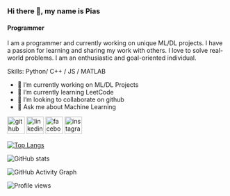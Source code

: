 ### Hi there 👋, my name is Pias
#### Programmer
I am a programmer and currently working on unique ML/DL projects. I have a passion for learning and sharing my work with others. I love to solve real-world problems. I am an enthusiastic and goal-oriented individual. 

Skills: Python/ C++ / JS / MATLAB 

- 🔭 I’m currently working on ML/DL Projects  
- 🌱 I’m currently learning LeetCode 
- 👯 I’m looking to collaborate on github 
- 💬 Ask me about Machine Learning 


[<img src='https://cdn.jsdelivr.net/npm/simple-icons@3.0.1/icons/github.svg' alt='github' height='40'>](https://github.com/aparnadaspias)  [<img src='https://cdn.jsdelivr.net/npm/simple-icons@3.0.1/icons/linkedin.svg' alt='linkedin' height='40'>](https://www.linkedin.com/in/aparna-das-pias/)  [<img src='https://cdn.jsdelivr.net/npm/simple-icons@3.0.1/icons/facebook.svg' alt='facebook' height='40'>](https://www.facebook.com/PiasDas)  [<img src='https://cdn.jsdelivr.net/npm/simple-icons@3.0.1/icons/instagram.svg' alt='instagram' height='40'>](https://www.instagram.com/impias/)  

[![Top Langs](https://github-readme-stats.vercel.app/api/top-langs/?username=aparnadaspias)](https://github.com/anuraghazra/github-readme-stats)

![GitHub stats](https://github-readme-stats.vercel.app/api?username=aparnadaspias&show_icons=true)  

![GitHub Activity Graph](https://activity-graph.herokuapp.com/graph?username=aparnadaspias)  

![Profile views](https://gpvc.arturio.dev/aparnadaspias)  
